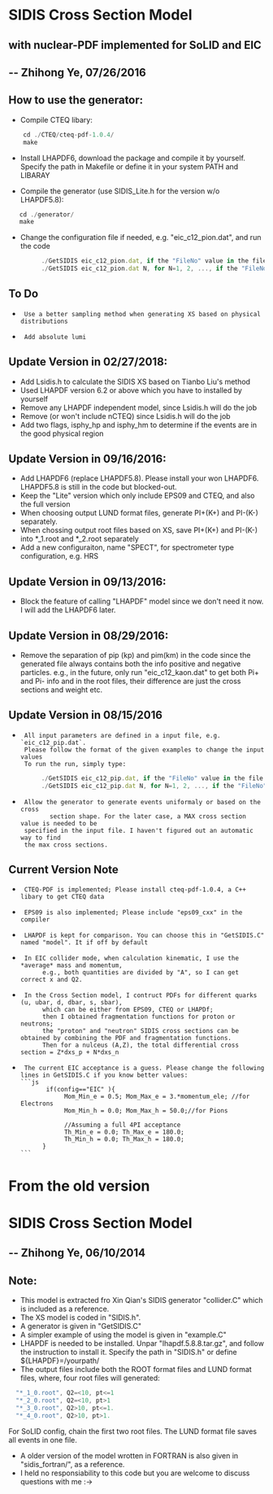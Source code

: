 
# SIDIS Cross Section Model 
## with nuclear-PDF implemented for SoLID and EIC
## -- Zhihong Ye, 07/26/2016

## How to use the generator:
* Compile CTEQ libary:
```js
    cd ./CTEQ/cteq-pdf-1.0.4/
    make
```

* Install LHAPDF6, download the package and compile it by yourself. 
  Specify the path in Makefile or define it in your system PATH and LIBARAY

* Compile the generator (use SIDIS_Lite.h for the version w/o LHAPDF5.8):
```js
   cd ./generator/
   make
```

* Change the configuration file if needed, e.g. "eic_c12_pion.dat", and run the code
```js
         ./GetSIDIS eic_c12_pion.dat, if the "FileNo" value in the file is not "0",
         ./GetSIDIS eic_c12_pion.dat N, for N=1, 2, ..., if the "FileNo" value in the file is "0"
```

## To Do
  *      Use a better sampling method when generating XS based on physical distributions
  *      Add absolute lumi

## Update Version in 02/27/2018:
* Add Lsidis.h to calculate the SIDIS XS based on Tianbo Liu's method
* Used LHAPDF version 6.2 or above which you have to installed by yourself
* Remove any LHAPDF independent model, since Lsidis.h will do the job
* Remove (or won't include nCTEQ) since Lsidis.h will do the job
* Add two flags, isphy_hp and isphy_hm to determine if the events are in the good physical region


## Update Version in 09/16/2016:
* Add LHAPDF6 (replace LHAPDF5.8). Please install your won LHAPDF6. LHAPDF5.8 is still in the code but blocked-out.
* Keep the "Lite" version which only include EPS09 and CTEQ, and also the full version
* When choosing output LUND format files, generate PI+(K+) and PI-(K-) separately.
* When chossing output root files based on XS, save PI+(K+) and PI-(K-) into *_1.root and *_2.root separately
* Add a new configuraiton, name "SPECT", for spectrometer type configuration, e.g. HRS

## Update Version in 09/13/2016:
* Block the feature of calling "LHAPDF" model since we don't need it now. I will add the LHAPDF6 later.

## Update Version in 08/29/2016:
* Remove the separation of pip (kp) and pim(km) in the code since the generated
   file always contains both the info positive and negative particles. 
     e.g., in the future, only run "eic_c12_kaon.dat" to get both Pi+ and Pi- info
     and in the root files, their difference are just the cross sections and weight etc.

## Update Version in 08/15/2016
  *      All input parameters are defined in a input file, e.g. `eic_c12_pip.dat`.
         Please follow the format of the given examples to change the input values
         To run the run, simply type:
```js
         ./GetSIDIS eic_c12_pip.dat, if the "FileNo" value in the file is not "0",
         ./GetSIDIS eic_c12_pip.dat N, for N=1, 2, ..., if the "FileNo" value in the file is "0"
```
  *      Allow the generator to generate events uniformaly or based on the cross
                section shape. For the later case, a MAX cross section value is needed to be
         specified in the input file. I haven't figured out an automatic way to find
         the max cross sections.

## Current Version Note
 *      CTEQ-PDF is implemented; Please install cteq-pdf-1.0.4, a C++ libary to get CTEQ data
 *      EPS09 is also implemented; Please include "eps09_cxx" in the compiler
 *      LHAPDF is kept for comparison. You can choose this in "GetSIDIS.C" named "model". It if off by default
 *      In EIC collider mode, when calculation kinematic, I use the *average* mass and momentum,
             e.g., both quantities are divided by "A", so I can get correct x and Q2.
 *      In the Cross Section model, I contruct PDFs for different quarks (u, ubar, d, dbar, s, sbar),
             which can be either from EPS09, CTEQ or LHAPDf;
             then I obtained fragmentation functions for proton or neutrons;
             the "proton" and "neutron" SIDIS cross sections can be obtained by combining the PDF and fragmentation functions.
             Then for a nulceus (A,Z), the total differential cross section = Z*dxs_p + N*dxs_n
 *      The current EIC acceptance is a guess. Please change the following lines in GetSIDIS.C if you know better values:
       ```js
              if(config=="EIC" ){
                   Mom_Min_e = 0.5; Mom_Max_e = 3.*momentum_ele; //for Electrons
                   Mom_Min_h = 0.0; Mom_Max_h = 50.0;//for Pions

                   //Assuming a full 4PI acceptance
                   Th_Min_e = 0.0; Th_Max_e = 180.0;
                   Th_Min_h = 0.0; Th_Max_h = 180.0;
             }
       ```


# From the old version 
# SIDIS Cross Section Model 
## -- Zhihong Ye, 06/10/2014

## Note:
* This model is extracted fro Xin Qian's SIDIS generator "collider.C"
which is included as a reference.
* The XS model is coded in "SIDIS.h".
* A generator is given in "GetSIDIS.C"
* A simpler example of using the model is given in "example.C"
* LHAPDF is needed to be installed. Unpar "lhapdf.5.8.8.tar.gz",
and follow the instruction to install it. Specify the path in "SIDIS.h" or
define ${LHAPDF}=/yourpath/
* The output files include both the ROOT format files and LUND format files,
where, four root files will generated: 
```js
  "*_1_0.root", Q2=<10, pt<=1
  "*_2_0.root", Q2=<10, pt>1
  "*_3_0.root", Q2>10, pt<=1.
  "*_4_0.root", Q2>10, pt>1.
 ```
For SoLID config, chain the first two root files.
The LUND format file saves all events in one file.
* A older version of the model wrotten in FORTRAN is also given in "sidis_fortran/", as a reference.
* I held no responsiability to this code but you are welcome to discuss questions with me :->
